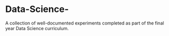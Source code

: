 # Data-Science-
A collection of well-documented experiments completed as part of the final year Data Science curriculum.
